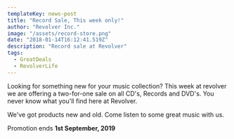```yaml
---
templateKey: news-post
title: "Record Sale, This week only!"
author: "Revolver Inc."
image: "/assets/record-store.png"
date: "2018-01-14T16:12:41.519Z"
description: "Record sale at Revolver"
tags:
  - GreatDeals
  - RevolverLife
---
```


Looking for something new for your music collection? This week at revolver we are offering a two-for-one sale on all CD's, Records and DVD's. You never know what you'll find here at Revolver.

We've got products new and old. Come listen to some great music with us.

Promotion ends **1st September, 2019**
